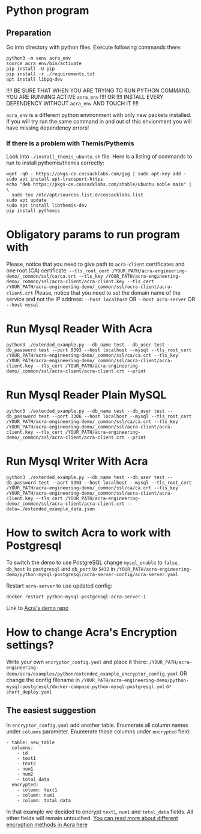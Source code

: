 # Python program

## Preparation

Go into directory with python files.
Execute following commands there:
```
python3 -m venv acra_env
source acra_env/bin/activate
pip install -U pip
pip install -r ./requirements.txt
apt install libpq-dev
```
!!!! BE SURE THAT WHEN YOU ARE TRYING TO RUN PYTHON COMMAND, YOU ARE RUNNING ACTIVE `acra_env` !!!!
OR
!!!! INSTALL EVERY DEPENDENCY WITHOUT `acra_env` AND TOUCH IT !!!!

`acra_env` is a different python environment with only new packets installed. If you will try run the same command in and out of this envionment you will have missing dependency errors!

### If there is a problem with Themis/Pythemis
Look into `./install_themis_ubuntu.sh` file.
Here is a listing of commands to run to install pythemis/themis correctly:
```
wget -qO - https://pkgs-ce.cossacklabs.com/gpg | sudo apt-key add -
sudo apt install apt-transport-https
echo "deb https://pkgs-ce.cossacklabs.com/stable/ubuntu noble main" | \
  sudo tee /etc/apt/sources.list.d/cossacklabs.list
sudo apt update
sudo apt install libthemis-dev
pip install pythemis
```

# Obligatory params to run program with
Please, notice that you need to give path to `acra-client` certificates and one root (CA) certificate:
`--tls_root_cert /YOUR_PATH/acra-engineering-demo/_common/ssl/ca/ca.crt --tls_key /YOUR_PATH/acra-engineering-demo/_common/ssl/acra-client/acra-client.key --tls_cert /YOUR_PATH/acra-engineering-demo/_common/ssl/acra-client/acra-client.crt`
Please, notice that you need to set the domain name of the service and not the IP address:
`--host localhost` OR `--host acra-server` OR `--host mysql`

# Run Mysql Reader With Acra
```
python3 ./extended_example.py --db_name test --db_user test --db_password test --port 9393 --host localhost --mysql --tls_root_cert /YOUR_PATH/acra-engineering-demo/_common/ssl/ca/ca.crt --tls_key /YOUR_PATH/acra-engineering-demo/_common/ssl/acra-client/acra-client.key --tls_cert /YOUR_PATH/acra-engineering-demo/_common/ssl/acra-client/acra-client.crt --print
```

# Run Mysql Reader Plain MySQL
```
python3 ./extended_example.py --db_name test --db_user test --db_password test --port 3306 --host localhost --mysql --tls_root_cert /YOUR_PATH/acra-engineering-demo/_common/ssl/ca/ca.crt --tls_key /YOUR_PATH/acra-engineering-demo/_common/ssl/acra-client/acra-client.key --tls_cert /YOUR_PATH/acra-engineering-demo/_common/ssl/acra-client/acra-client.crt --print
```

# Run Mysql Writer With Acra
```
python3 ./extended_example.py --db_name test --db_user test --db_password test --port 9393 --host localhost --mysql --tls_root_cert /YOUR_PATH/acra-engineering-demo/_common/ssl/ca/ca.crt --tls_key /YOUR_PATH/acra-engineering-demo/_common/ssl/acra-client/acra-client.key --tls_cert /YOUR_PATH/acra-engineering-demo/_common/ssl/acra-client/acra-client.crt --data=./extended_example_data.json
```

# How to switch Acra to work with Postgresql
To switch the demo to use PostgreSQL change `mysql_enable` to `false`, `db_host` to `postgresql` and `db_port` to `5432` in `/YOUR_PATH/acra-engineering-demo/python-mysql-postgresql/acra-server-config/acra-server.yaml`

Restart `acra-server` to use updated config:

`docker restart python-mysql-postgresql-acra-server-1`

Link to [Acra's demo repo](https://github.com/cossacklabs/acra-engineering-demo/tree/master/python-mysql-postgresql#readme)

# How to change Acra's Encryption settings?
Write your own `encryptor_config.yaml` and place it there: `/YOUR_PATH/acra-engineering-demo/acra/examples/python/extended_example_encryptor_config.yaml` OR change the config filename in `/YOUR_PATH/acra-engineering-demo/python-mysql-postgresql/docker-compose.python-mysql-postgresql.yml` or `short_deploy.yaml` 

## The easiest suggestion
In `encryptor_config.yaml` add another table. Enumerate all column names under `columns` parameter. Enumerate those columns under `encrypted` field:
```
- table: new_table
  columns:
    - id
    - text1
    - text2
    - num1
    - num2
    - total_data
  encrypted:
    - column: text1
    - column: num1
    - column: total_data
```
In that example we decided to encrypt `text1`, `num1` and `total_data` fields. All other fields will remain untouched. [You can read more about different encryption methods in Acra here](https://docs.cossacklabs.com/acra/security-controls/encryption/)